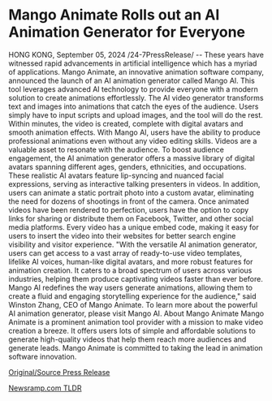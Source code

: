 # Mango Animate Rolls out an AI Animation Generator for Everyone

HONG KONG, September 05, 2024 /24-7PressRelease/ -- These years have witnessed rapid advancements in artificial intelligence which has a myriad of applications. Mango Animate, an innovative animation software company, announced the launch of an AI animation generator called Mango AI. This tool leverages advanced AI technology to provide everyone with a modern solution to create animations effortlessly.  The AI video generator transforms text and images into animations that catch the eyes of the audience. Users simply have to input scripts and upload images, and the tool will do the rest. Within minutes, the video is created, complete with digital avatars and smooth animation effects. With Mango AI, users have the ability to produce professional animations even without any video editing skills.  Videos are a valuable asset to resonate with the audience. To boost audience engagement, the AI animation generator offers a massive library of digital avatars spanning different ages, genders, ethnicities, and occupations. These realistic AI avatars feature lip-syncing and nuanced facial expressions, serving as interactive talking presenters in videos. In addition, users can animate a static portrait photo into a custom avatar, eliminating the need for dozens of shootings in front of the camera.  Once animated videos have been rendered to perfection, users have the option to copy links for sharing or distribute them on Facebook, Twitter, and other social media platforms. Every video has a unique embed code, making it easy for users to insert the video into their websites for better search engine visibility and visitor experience.  "With the versatile AI animation generator, users can get access to a vast array of ready-to-use video templates, lifelike AI voices, human-like digital avatars, and more robust features for animation creation. It caters to a broad spectrum of users across various industries, helping them produce captivating videos faster than ever before. Mango AI redefines the way users generate animations, allowing them to create a fluid and engaging storytelling experience for the audience," said Winston Zhang, CEO of Mango Animate.  To learn more about the powerful AI animation generator, please visit Mango AI.  About Mango Animate Mango Animate is a prominent animation tool provider with a mission to make video creation a breeze. It offers users lots of simple and affordable solutions to generate high-quality videos that help them reach more audiences and generate leads. Mango Animate is committed to taking the lead in animation software innovation. 

[Original/Source Press Release](https://www.24-7pressrelease.com/press-release/514013/mango-animate-rolls-out-an-ai-animation-generator-for-everyone) 

[Newsramp.com TLDR](https://newsramp.com/None) 